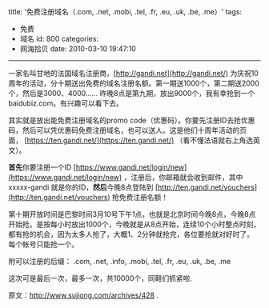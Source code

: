 title: '免费注册域名（.com, .net,  .mobi, .tel, .fr, .eu, .uk, .be, .me）'
tags:
  - 免费
  - 域名
id: 800
categories:
  - 网海拾贝
date: 2010-03-10 19:47:10
---

一家名叫甘地的法国域名注册商，[http://gandi.net](http://gandi.net/) 为庆祝10周年的活动，分十期送出免费的域名注册名额。第一期送1000个，第二期送2000个，然后是3000、4000…… 昨晚8点是第九期，放出9000个，我有幸抢到一个baidubiz.com。有兴趣可以看下去。

其实就是放出能免费注册域名的promo code（优惠码）。你要先注册ID去抢优惠码，然后可以凭优惠码免费注册域名，也可以送人。这是他们十周年活动的页面， [https://ten.gandi.net/](https://ten.gandi.net/) （看不懂法语就右上角选英文）。

**首先**你要注册一个ID [https://www.gandi.net/login/new](https://www.gandi.net/login/new) ，注册后，你邮箱就会收到邮件，其中 xxxxx-gandi 就是你的ID，**然后**今晚8点登陆到 [http://ten.gandi.net/vouchers](http://ten.gandi.net/vouchers) 抢免费注册名额！<!--more-->

第十期开放时间是巴黎时间3月10号下午1点，也就是北京时间今晚8点，今晚8点开始抢。是按每小时放出1000个，今晚就是从8点开始，连续10个小时整点时刻，都有抢的机会，因为太多人抢了，大概1、2分钟就抢完，各位要抢就对好时了。每个帐号只能抢一个。

附可以注册的后缀： .com, .net, .info, .mobi, .tel, .fr, .eu, .uk, .be, .me

这次可是最后一次，最多一次，共10000个，同鞋们抓紧啦.

原文：http://www.sujiong.com/archives/428 .